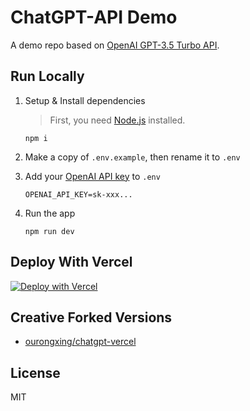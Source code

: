 # ChatGPT-API Demo

A demo repo based on [OpenAI GPT-3.5 Turbo API](https://platform.openai.com/docs/guides/chat).

## Run Locally

1. Setup & Install dependencies

    > First, you need [Node.js](https://nodejs.org/) installed.

    ```shell
    npm i
    ```

2. Make a copy of `.env.example`, then rename it to `.env`
3. Add your [OpenAI API key](https://platform.openai.com/account/api-keys) to `.env`
    ```
    OPENAI_API_KEY=sk-xxx...
    ```
4. Run the app
    ```shell
    npm run dev
    ```
    
## Deploy With Vercel

[![Deploy with Vercel](https://vercel.com/button)](https://vercel.com/new/clone?repository-url=https%3A%2F%2Fgithub.com%2Fddiu8081%2Fchatgpt-demo&env=OPENAI_API_KEY&envDescription=OpenAI%20API%20Key&envLink=https%3A%2F%2Fplatform.openai.com%2Faccount%2Fapi-keys)

## Creative Forked Versions

- [ourongxing/chatgpt-vercel](https://github.com/ourongxing/chatgpt-vercel)

## License

MIT
